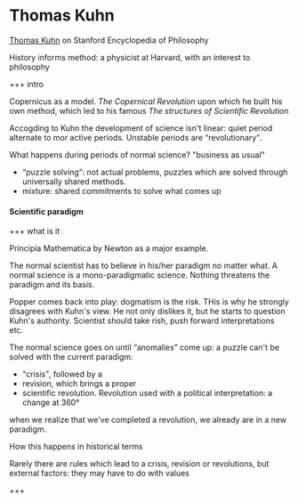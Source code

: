 # Thomas Kuhn

[Thomas Kuhn](https://plato.stanford.edu/entries/thomas-kuhn/ "Thomas Kuhn on Stanford Encyclopedia of Philosophy") on Stanford Encyclopedia of Philosophy

History informs method: a physicist at Harvard, with an interest to philosophy

+++ intro

Copernicus as a model. <cite>The Copernical Revolution</cite> upon which he built his own method, which led to his famous <cite>The structures of Scientific Revolution</cite>

Accogding to Kuhn the development of science isn't linear: quiet period alternate to mor active periods. Unstable periods are <q>revolutionary</q>.

What happens during periods of normal science? "business as usual"
- <q>puzzle solving</q>: not actual problems, puzzles which are solved through universally shared methods.
- mixture: shared commitments to solve what comes up

#### Scientific paradigm

+++ what is it

Principia Mathematica by Newton as a major example.

The normal scientist has to believe in his/her paradigm no matter what. A normal science is a mono-paradigmatic science. Nothing threatens the paradigm and its basis.

Popper comes back into play: dogmatism is the risk. THis is why he strongly disagrees with Kuhn's view. He not only dislikes it, but he starts to question Kuhn's authority. Scientist should take rish, push forward interpretations etc.

The normal science goes on until <q>anomalies</q> come up: a puzzle can't be solved with the current paradigm:
- <q>crisis</q>, followed by a
- revision, which brings a proper
- scientific revolution. Revolution used with a political interpretation: a change at 360°

when we realize that we've completed a revolution, we already are in a new paradigm.

How this happens in historical terms

Rarely there are rules which lead to a crisis, revision or revolutions, but external factors: they may have to do with values

+++